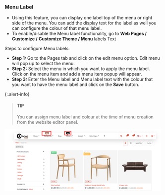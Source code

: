 
### Menu Label



* Using this feature, you can display one label top of the menu or right side of the menu. You can add the display text for the label as well you can configure the colour of that menu label.
* To enable/disable the Menu label functionality, go to **Web Pages / Customize /** **Customize Theme / Menu** labels Text


Steps to configure Menu labels:


* **Step 1:** Go to the Pages tab and click on the edit menu option. Edit menu will pop up to select the menu.
* **Step 2:** Select the menu in which you want to apply the menu label. Click on the menu item and add a menu item popup will appear.
* **Step 3:** Enter the Menu label and Menu label text with the colour that you want to have the menu label and click on the **Save** button.



{:.alert-info} 
> 
> #### TIP
> 
> You can assign menu label and colour at the time of menu creation from the website editor panel. 
> 
> 
> 


![](./images/10-1.png)



